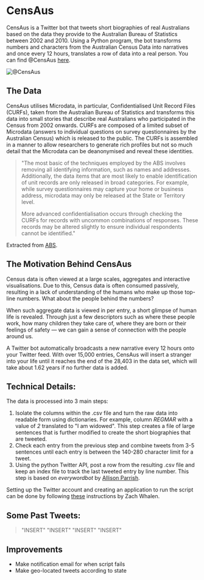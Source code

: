 # CensAus
CensAus is a Twitter bot that tweets short biographies of real Australians based on the data they provide to the Australian Bureau of Statistics between 2002 and 2010. Using a Python program, the bot transforms numbers and characters from the Australian Census Data into narratives and once every 12 hours, translates a row of data into a real person. You can find @CensAus [here](https://twitter.com/CensAus).

![@CensAus](IMAGE)

## The Data
CensAus utilises Microdata, in particular, Confidentialised Unit Record Files (CURFs), taken from the Australian Bureau of Statistics and transforms this data into small stories that describe real Australians who participated in the Census from 2002 onwards. CURFs are composed of a limited subset of Microdata (answers to individual questions on survey questionnaires by the Australian Census) which is released to the public. The CURFs is assembled in a manner to allow researchers to generate rich profiles but not so much detail that the Microdata can be deanonymised and reveal these identities. 

> "The most basic of the techniques employed by the ABS involves removing all identifying information, such as names and addresses. Additionally, the data items that are most likely to enable identification of unit records are only released in broad categories. For example, while survey questionnaires may capture your home or business address, microdata may only be released at the State or Territory level.
> 
> More advanced confidentialisation occurs through checking the CURFs for records with uncommon combinations of responses. These records may be altered slightly to ensure individual respondents cannot be identified."

Extracted from [ABS](https://www.abs.gov.au/websitedbs/D3310114.nsf/home/CURF:+What+is+CURF+Microdata).


## The Motivation Behind CensAus
Census data is often viewed at a large scales, aggregates and interactive visualisations. Due to this, Census data is often consumed passively, resulting in a lack of understanding of the humans who make up those top-line numbers. What about the people behind the numbers? 

When such aggregate data is viewed in per entry, a short glimpse of human life is revealed. Through just a few descriptors such as where these people work, how many children they take care of, where they are born or their feelings of safety — we can gain a sense of connection with the people around us. 

A Twitter bot automatically broadcasts a new narrative every 12 hours onto your Twitter feed. With over 15,000 entries, CensAus will insert a stranger into your life until it reaches the end of the 28,403 in the data set, which will take about 1.62 years if no further data is added.

## Technical Details:
The data is processed into 3 main steps:
1. Isolate the columns within the .csv file and turn the raw data into readable form using dictionaries. For example, column *REGMAR* with a value of *2* translated to "I am widowed". This step creates a file of large sentences that is further modified to create the short biographies that are tweeted.
2. Check each entry from the previous step and combine tweets from 3-5 sentences until each entry is between the 140-280 character limit for a tweet.
3. Using the python Twitter API, post a row from the resulting .csv file and keep an index file to track the last tweeted entry by line number. This step is based on *everywordbot* by [Allison Parrish](http://www.decontextualize.com/).
  

Setting up the Twitter account and creating an application to run the script can be done by following [these](http://www.zachwhalen.net/posts/how-to-make-a-twitter-bot-with-google-spreadsheets-version-04/) instructions by Zach Whalen.

## Some Past Tweets:
> "INSERT"
> "INSERT"
> "INSERT"
> "INSERT"

## Improvements
  - Make notification email for when script fails
  - Make geo-located tweets according to state